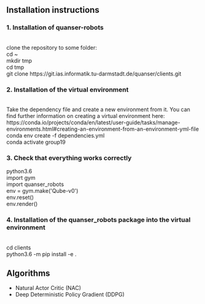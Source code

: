 <h2>Installation instructions</h2>


<h3>1. Installation of quanser-robots</h3><br />
    clone the repository to some folder:<br /> 
        cd ~<br />
        mkdir tmp<br />
        cd tmp<br />
        git clone https://git.ias.informatik.tu-darmstadt.de/quanser/clients.git<br />

<h3>2. Installation of the virtual environment</h3> <br />
    Take the dependency file and create a new environment from it. You can find further information on creating a virtual environment here: https://conda.io/projects/conda/en/latest/user-guide/tasks/manage-environments.html#creating-an-environment-from-an-environment-yml-file<br />
    conda env create -f dependencies.yml<br />
    conda activate group19<br />

<h3>3. Check that everything works correctly</h3>
    python3.6 <br />
    import gym<br />
    import quanser_robots<br />
    env = gym.make('Qube-v0')<br />
    env.reset()<br />
    env.render()<br />


<h3>4. Installation of the quanser_robots package into the virtual environment</h3><br />
        cd clients<br />
        python3.6 -m pip install -e .<br />

<h2> Algorithms</h2>
<ul>
<li> Natural Actor Critic (NAC)</li>
<li> Deep Deterministic Policy Gradient (DDPG)</li></ul>
